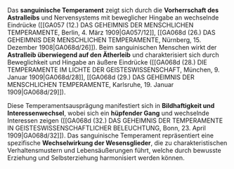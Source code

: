 
Das **sanguinische Temperament** zeigt sich durch die **Vorherrschaft des Astralleibs** und Nervensystems mit beweglicher Hingabe an wechselnde Eindrücke ([[GA057 (12.) DAS GEHEIMNIS DER MENSCHLICHEN TEMPERAMENTE, Berlin, 4. März 1909|GA057/12]], [[GA068d (26.) DAS GEHEIMNIS DER MENSCHLICHEN TEMPERAMENTE, Nürnberg, 15. Dezember 1908|GA068d/26]]). Beim sanguinischen Menschen wirkt der **Astralleib überwiegend auf den Ätherleib** und charakterisiert sich durch Beweglichkeit und Hingabe an äußere Eindrücke ([[GA068d (28.) DIE TEMPERAMENTE IM LICHTE DER GEISTESWISSENSCHAFT, München, 9. Januar 1909|GA068d/28]], [[GA068d (29.) DAS GEHEIMNIS DER MENSCHLICHEN TEMPERAMENTE, Karlsruhe, 19. Januar 1909|GA068d/29]]).

Diese Temperamentsausprägung manifestiert sich in **Bildhaftigkeit und Interessenwechsel**, wobei sich ein **hüpfender Gang** und wechselnde Interessen zeigen ([[GA068d (32.) DAS GEHEIMNIS DER TEMPERAMENTE IN GEISTESWISSENSCHAFTLICHER BELEUCHTUNG, Bonn, 23. April 1909|GA068d/32]]). Das sanguinische Temperament repräsentiert eine spezifische **Wechselwirkung der Wesensglieder**, die zu charakteristischen Verhaltensmustern und Lebensäußerungen führt, welche durch bewusste Erziehung und Selbsterziehung harmonisiert werden können.
